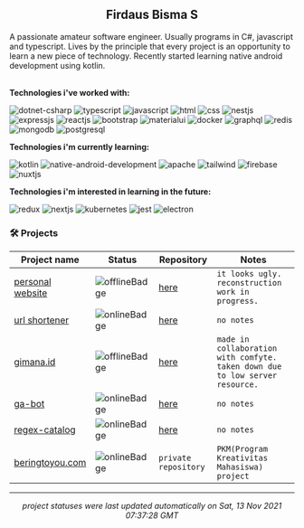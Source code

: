 <h2 align="center">Firdaus Bisma S</h2>
A passionate amateur software engineer. Usually programs in C#, javascript and typescript. Lives by the principle that every project is an opportunity to learn a new piece of technology. Recently started learning native android development using kotlin. 
</br> </br>

**Technologies i've worked with:**

![dotnet-csharp](https://img.shields.io/badge/C%23%2F.NET-%23546e7a?logo=dotnet&style=flat&labelColor=37474f&logoColor=white) ![typescript](https://img.shields.io/badge/TypeScript-%23546e7a?logo=typescript&style=flat&labelColor=37474f&logoColor=white) ![javascript](https://img.shields.io/badge/JavaScript-%23546e7a?logo=javascript&style=flat&labelColor=37474f&logoColor=white) ![html](https://img.shields.io/badge/HTML-%23546e7a?logo=html5&style=flat&labelColor=37474f&logoColor=white) ![css](https://img.shields.io/badge/CSS-%23546e7a?logo=css3&style=flat&labelColor=37474f&logoColor=white) ![nestjs](https://img.shields.io/badge/NestJS-%23546e7a?logo=nestjs&style=flat&labelColor=37474f&logoColor=white) ![expressjs](https://img.shields.io/badge/Express-%23546e7a?logo=express&style=flat&labelColor=37474f&logoColor=white) ![reactjs](https://img.shields.io/badge/React-%23546e7a?logo=react&style=flat&labelColor=37474f&logoColor=white) ![bootstrap](https://img.shields.io/badge/Bootstrap-%23546e7a?logo=bootstrap&style=flat&labelColor=37474f&logoColor=white) ![materialui](https://img.shields.io/badge/Material--UI-%23546e7a?logo=materialui&style=flat&labelColor=37474f&logoColor=white) ![docker](https://img.shields.io/badge/Docker-%23546e7a?logo=docker&style=flat&labelColor=37474f&logoColor=white) ![graphql](https://img.shields.io/badge/GraphQL-%23546e7a?logo=graphql&style=flat&labelColor=37474f&logoColor=white) ![redis](https://img.shields.io/badge/Redis-%23546e7a?logo=redis&style=flat&labelColor=37474f&logoColor=white) ![mongodb](https://img.shields.io/badge/MongoDB-%23546e7a?logo=mongodb&style=flat&labelColor=37474f&logoColor=white) ![postgresql](https://img.shields.io/badge/PostgreSQL-%23546e7a?logo=postgresql&style=flat&labelColor=37474f&logoColor=white) 

**Technologies i'm currently learning:**

![kotlin](https://img.shields.io/badge/Kotlin-%23546e7a?logo=kotlin&style=flat&labelColor=37474f&logoColor=white) ![native-android-development](https://img.shields.io/badge/Native%20Android%20Development-%23546e7a?logo=androidstudio&style=flat&labelColor=37474f&logoColor=white) ![apache](https://img.shields.io/badge/Apache-%23546e7a?logo=apache&style=flat&labelColor=37474f&logoColor=white) ![tailwind](https://img.shields.io/badge/TailwindCSS-%23546e7a?logo=tailwindcss&style=flat&labelColor=37474f&logoColor=white) ![firebase](https://img.shields.io/badge/Firebase-%23546e7a?logo=firebase&style=flat&labelColor=37474f&logoColor=white) ![nuxtjs](https://img.shields.io/badge/Nuxt.js-%23546e7a?logo=nuxtdotjs&style=flat&labelColor=37474f&logoColor=white) 

**Technologies i'm interested in learning in the future:**

![redux](https://img.shields.io/badge/Redux-%23546e7a?logo=redux&style=flat&labelColor=37474f&logoColor=white) ![nextjs](https://img.shields.io/badge/Next.js-%23546e7a?logo=nextdotjs&style=flat&labelColor=37474f&logoColor=white) ![kubernetes](https://img.shields.io/badge/Kubernetes-%23546e7a?logo=kubernetes&style=flat&labelColor=37474f&logoColor=white) ![jest](https://img.shields.io/badge/Jest-%23546e7a?logo=jest&style=flat&labelColor=37474f&logoColor=white) ![electron](https://img.shields.io/badge/Electron-%23546e7a?logo=electron&style=flat&labelColor=37474f&logoColor=white) 

### 🛠 Projects
| Project name | Status | Repository | Notes |
| --- | --- | --- | --- |
| [personal website](https://gldnpz.com) | ![offlineBadge](https://img.shields.io/badge/%3F-failure-e53935) | [here](https://github.com/gldnpz17/gldnpz.com) | `it looks ugly. reconstruction work in progress.` |
| [url shortener](https://short.gldnpz.com) | ![onlineBadge](https://img.shields.io/badge/200-online-%234caf50) | [here](https://github.com/gldnpz17/url-shortener) | `no notes` |
| [gimana.id](https://gimana.id) | ![offlineBadge](https://img.shields.io/badge/%3F-failure-e53935) | [here](https://github.com/gldnpz17/gimana.id) | `made in collaboration with comfyte. taken down due to low server resource.` |
| [ga-bot](https://gabot.gldnpz.com/status) | ![onlineBadge](https://img.shields.io/badge/200-online-%234caf50) | [here](https://github.com/gldnpz17/ga-bot) | `no notes` |
| [regex-catalog](https://regex.gldnpz.com) | ![onlineBadge](https://img.shields.io/badge/200-online-%234caf50) | [here](https://github.com/gldnpz17/regex-catalog) | `no notes` |
| [beringtoyou.com](https://beringtoyou.com) | ![onlineBadge](https://img.shields.io/badge/200-online-%234caf50) | `private repository` | `PKM(Program Kreativitas Mahasiswa) project` |

---
*<p align="center">project statuses were last updated automatically on Sat, 13 Nov 2021 07:37:28 GMT</p>*